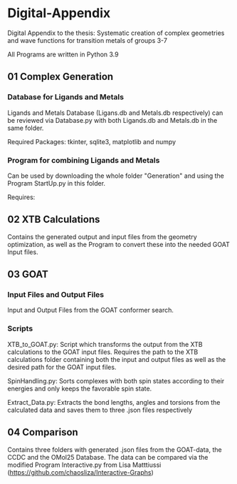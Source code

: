 # Digital-Appendix
Digital Appendix to the thesis: Systematic creation of complex geometries and wave functions for transition metals of groups 3-7

All Programs are written in Python 3.9

## 01 Complex Generation
### Database for Ligands and Metals
Ligands and Metals Database (Ligans.db and Metals.db respectively) can be reviewed via Database.py with both Ligands.db and Metals.db in the same folder.

Required Packages: tkinter, sqlite3, matplotlib and numpy

### Program for combining Ligands and Metals
Can be used by downloading the whole folder "Generation" and using the Program StartUp.py in this folder.

Requires:

## 02 XTB Calculations
Contains the generated output and input files from the geometry optimization, as well as the Program to convert these into the needed GOAT Input files.
## 03 GOAT
### Input Files and Output Files
Input and Output Files from the GOAT conformer search.
### Scripts
XTB_to_GOAT.py: Script which transforms the output from the XTB calculations to the GOAT input files. Requires the path to the XTB calculations folder containing both the input and output files as well as the desired path for the GOAT input files.

SpinHandling.py: Sorts complexes with both spin states according to their energies and only keeps the favorable spin state.

Extract_Data.py: Extracts the bond lengths, angles and torsions from the calculated data and saves them to three .json files respectively
 ## 04 Comparison
 Contains three folders with generated .json files from the GOAT-data, the CCDC and the OMol25 Database. The data can be compared via the modified Program Interactive.py from Lisa Matttiussi (https://github.com/chaosliza/Interactive-Graphs)

